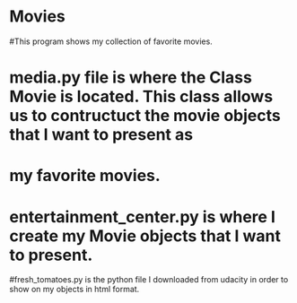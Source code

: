 # Movies

#This program shows my collection of favorite movies.

# media.py file is where the Class Movie is located. This class allows us to contructuct the movie objects that I want to present as
# my favorite movies.

# entertainment_center.py is where I create my Movie objects that I want to present.

#fresh_tomatoes.py is the python file I downloaded from udacity in order to show on my objects in html format.

